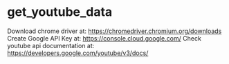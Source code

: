 # get_youtube_data
Download chrome driver at: https://chromedriver.chromium.org/downloads
Create Google API Key at: https://console.cloud.google.com/
Check youtube api documentation at: https://developers.google.com/youtube/v3/docs/
